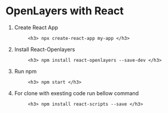 <h1> OpenLayers with React </h1>

1. Create React App 

            <h3> npx create-react-app my-app </h3>
    
    
    
2. Install React-Openlayers


            <h3> npm install react-openlayers --save-dev </h3>
    
    
    
3. Run npm

            <h3> npm start </h3>
    
4. For clone with exesting code run bellow command

            <h3> npm install react-scripts --save </h3>
